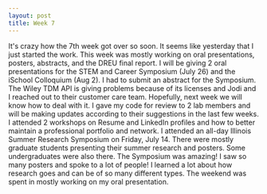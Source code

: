 ```yaml
---
layout: post
title: Week 7
---
```


It's crazy how the 7th week got over so soon. It seems like yesterday that I just started the work. This week was mostly working on oral presentations, posters, abstracts,
and the DREU final report. I will be giving 2 oral presentations for the STEM and Career Symposium (July 26) and the iSchool Colloquium (Aug 2). I had to submit an abstract
for the Symposium. The Wiley TDM API is giving problems because of its licenses and Jodi and I reached out to their customer care team. Hopefully, next week we will know
how to deal with it. I gave my code for review to 2 lab members and will be making updates according to their suggestions in the last few weeks. I attended 2 workshops on
Resume and LinkedIn profiles and how to better maintain a professional portfolio and network. I attended an all-day Illinois Summer Research Symposium on Friday, July 14. There
were mostly graduate students presenting their summer research and posters. Some undergraduates were also there. The Symposium was amazing! I saw so many posters and spoke to a 
lot of people! I learned a lot about how research goes and can be of so many different types. The weekend was spent in mostly working on my oral presentation. 
